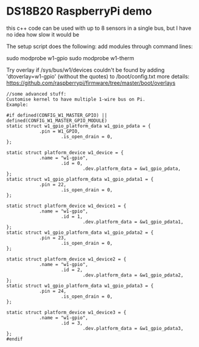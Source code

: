 DS18B20 RaspberryPi demo 
======
this c++ code can be used with up to 8 sensors in a single bus, but I have no idea how slow it would be


The setup script does the following: 
add modules through command lines: 

sudo modprobe w1-gpio
sudo modprobe w1-therm 

Try overlay if /sys/bus/w1/devices couldn't be found by adding 'dtoverlay=w1-gpio' (without the quotes) to /boot/config.txt 
more details: https://github.com/raspberrypi/firmware/tree/master/boot/overlays

~~~
//some advanced stuff: 
Customise kernel to have multiple 1-wire bus on Pi. 
Example: 

#if defined(CONFIG_W1_MASTER_GPIO) || defined(CONFIG_W1_MASTER_GPIO_MODULE)
static struct w1_gpio_platform_data w1_gpio_pdata = {
            .pin = W1_GPIO,
                    .is_open_drain = 0,
};

static struct platform_device w1_device = {
            .name = "w1-gpio",
                    .id = 0,
                            .dev.platform_data = &w1_gpio_pdata,
};
static struct w1_gpio_platform_data w1_gpio_pdata1 = {
            .pin = 22,
                    .is_open_drain = 0,
};

static struct platform_device w1_device1 = {
            .name = "w1-gpio",
                    .id = 1,
                            .dev.platform_data = &w1_gpio_pdata1,
};
static struct w1_gpio_platform_data w1_gpio_pdata2 = {
            .pin = 23,
                    .is_open_drain = 0,
};

static struct platform_device w1_device2 = {
            .name = "w1-gpio",
                    .id = 2,
                            .dev.platform_data = &w1_gpio_pdata2,
};
static struct w1_gpio_platform_data w1_gpio_pdata3 = {
            .pin = 24,
                    .is_open_drain = 0,
};

static struct platform_device w1_device3 = {
            .name = "w1-gpio",
                    .id = 3,
                            .dev.platform_data = &w1_gpio_pdata3,
};
#endif
~~~
